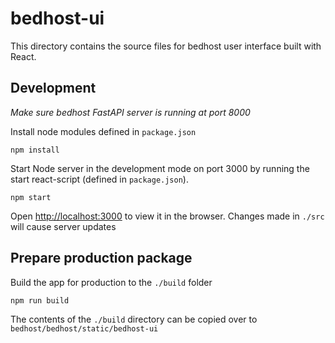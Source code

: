 # bedhost-ui

This directory contains the source files for bedhost user interface built with React.

## Development

_Make sure bedhost FastAPI server is running at port 8000_

Install node modules defined in `package.json`

```
npm install
```

Start Node server in the development mode on port 3000 by running the start react-script (defined in `package.json`).

```
npm start
```

Open [http://localhost:3000](http://localhost:3000) to view it in the browser. Changes made in `./src` will cause server updates

## Prepare production package

Build the app for production to the `./build` folder

```
npm run build
```

The contents of the `./build` directory can be copied over to `bedhost/bedhost/static/bedhost-ui`
